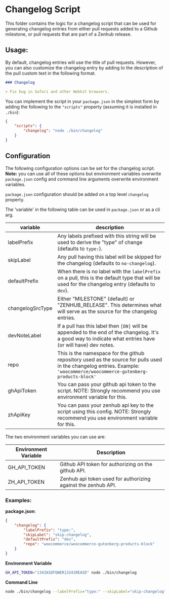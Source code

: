 # Changelog Script

This folder contains the logic for a changelog script that can be used for generating changelog entries from either pull requests added to a Github milestone, or pull requests that are part of a Zenhub release.

## Usage:

By default, changelog entries will use the title of pull requests. However, you can also customize the changelog entry by adding to the description of the pull custom text in the following format.

```md
### Changelog

> Fix bug in Safari and other Webkit browsers.
```

You can implement the script in your `package.json` in the simplest form by adding the following to the `"scripts"` property (assuming it is installed in `./bin`):

```json
{
	"scripts": {
		"changelog": "node ./bin/changelog"
	}
}
```

## Configuration

The following configuration options can be set for the changelog script. **Note:** you can use all of these options but environment variables overwrite `package.json` config and command line arguments overwrite environment variables.

`package.json` configuration should be added on a top level `changelog` property.

The 'variable' in the following table can be used in `package.json` or as a cli arg.

| variable         | description                                                                                                                                                               |
| ---------------- | ------------------------------------------------------------------------------------------------------------------------------------------------------------------------- |
| labelPrefix      | Any labels prefixed with this string will be used to derive the "type" of change (defaults to `type:`).                                                                   |
| skipLabel        | Any pull having this label will be skipped for the changelog (defaults to `no-changelog`).                                                                                |
| defaultPrefix    | When there is no label with the `labelPrefix` on a pull, this is the default type that will be used for the changelog entry (defaults to `dev`).                          |
| changelogSrcType | Either "MILESTONE" (default) or "ZENHUB_RELEASE". This determines what will serve as the source for the changelog entries.                                                |
| devNoteLabel     | If a pull has this label then `[DN]` will be appended to the end of the changelog. It's a good way to indicate what entries have (or will have) dev notes.                |
| repo             | This is the namespace for the github repository used as the source for pulls used in the changelog entries. Example: `'woocommerce/woocommerce-gutenberg-products-block'` |
| ghApiToken       | You can pass your github api token to the script. NOTE: Strongly recommend you use environment variable for this.                                                         |
| zhApiKey         | You can pass your zenhub api key to the script using this config. NOTE: Strongly recommend you use environment variable for this.                                         |

The two environment variables you can use are:

| Environment Variable | Description                                                   |
| -------------------- | ------------------------------------------------------------- |
| GH_API_TOKEN         | Github API token for authorizing on the github API.           |
| ZH_API_TOKEN         | Zenhub api token used for authorizing against the zenhub API. |

### Examples:

**package.json**:

```json
{
	"changelog": {
		"labelPrefix": "type:",
		"skipLabel": "skip-changelog",
		"defaultPrefix": "dev",
		"repo": "woocommerce/woocommerce-gutenberg-products-block"
	}
}
```

**Environment Variable**

```bash
GH_API_TOKEN="1343ASDFQWER13241REASD" node ./bin/changelog
```

**Command Line**

```bash
node ./bin/changelog --labelPrefix="type:" --skipLabel="skip-changelog" --defaultPrefix="dev" --repo="woocommerce/woocommerce-gutenberg-products-block" --ghApiToken="1343ASDFQWER13241REASD"
```
